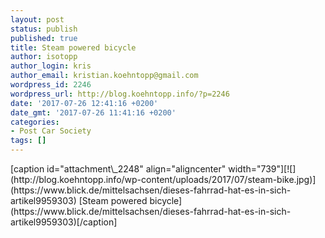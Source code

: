 ```yaml
---
layout: post
status: publish
published: true
title: Steam powered bicycle
author: isotopp
author_login: kris
author_email: kristian.koehntopp@gmail.com
wordpress_id: 2246
wordpress_url: http://blog.koehntopp.info/?p=2246
date: '2017-07-26 12:41:16 +0200'
date_gmt: '2017-07-26 11:41:16 +0200'
categories:
- Post Car Society
tags: []
---
```

<p>[caption id="attachment\_2248" align="aligncenter" width="739"][![](http://blog.koehntopp.info/wp-content/uploads/2017/07/steam-bike.jpg)](https://www.blick.de/mittelsachsen/dieses-fahrrad-hat-es-in-sich-artikel9959303) [Steam powered bicycle](https://www.blick.de/mittelsachsen/dieses-fahrrad-hat-es-in-sich-artikel9959303)[/caption]</p>
